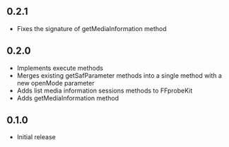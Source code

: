 ## 0.2.1
- Fixes the signature of getMediaInformation method 

## 0.2.0
- Implements execute methods
- Merges existing getSafParameter methods into a single method with a new openMode parameter
- Adds list media information sessions methods to FFprobeKit
- Adds getMediaInformation method

## 0.1.0
- Initial release
